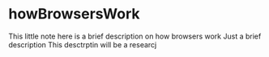 # howBrowsersWork
This little note here is a brief description on how browsers  work
Just a brief description
This desctrptin will be a researcj
